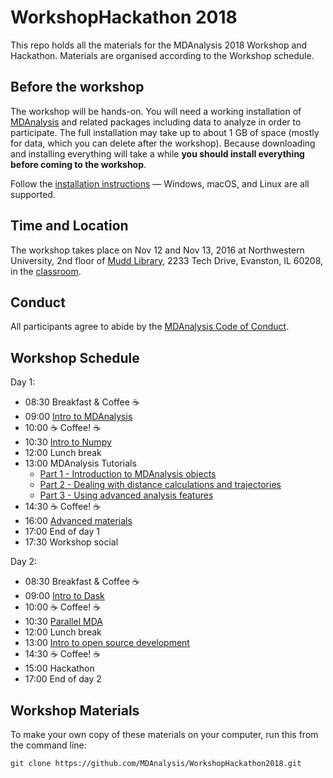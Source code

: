 # WorkshopHackathon 2018

This repo holds all the materials for the MDAnalysis 2018 Workshop and Hackathon.
Materials are organised according to the Workshop schedule.

<!-- See more [details about the workshop](https://github.com/MDAnalysis/WorkshopHackathon2018/tree/master/00_WorkshopDetails) -->

## Before the workshop

The workshop will be hands-on. You will need a working installation of
[MDAnalysis](https://www.mdanalysis.org) and related packages
including data to analyze in order to participate. The full
installation may take up to about 1 GB of space (mostly for data,
which you can delete after the workshop). Because downloading and
installing everything will take a while **you should install
everything before coming to the workshop**.

Follow the [installation instructions](INSTALL.md) — Windows, macOS, and
Linux are all supported.

## Time and Location

The workshop takes place on Nov 12 and Nov 13, 2016 at Northwestern
University, 2nd floor of [Mudd
Library](https://www.library.northwestern.edu/libraries-collections/mudd-library/index.html),
2233 Tech Drive, Evanston, IL 60208, in the
[classroom](https://www.library.northwestern.edu/visit/maps/mudd-library/index.html).

## Conduct

All participants agree to abide by the [MDAnalysis Code of
  Conduct](https://www.mdanalysis.org/pages/conduct/).



## Workshop Schedule

Day 1:
 - 08:30 Breakfast & Coffee ☕
 - 09:00 [Intro to MDAnalysis](01_IntroToMDAnalysis)
 - 10:00 ☕ Coffee! ☕
 - 10:30 [Intro to Numpy](02_IntroToNumpy)
 - 12:00 Lunch break
 - 13:00 MDAnalysis Tutorials
   - [Part 1 - Introduction to MDAnalysis objects](03_Tutorial1)
   - [Part 2 - Dealing with distance calculations and trajectories](04_Tutorial2)
   - [Part 3 - Using advanced analysis features](05_Tutorial3)
 - 14:30 ☕ Coffee! ☕
 - 16:00 [Advanced materials](06_AdvancedTutorials)
 - 17:00 End of day 1
 - 17:30 Workshop social 
 
Day 2:
 - 08:30 Breakfast & Coffee ☕
 - 09:00 [Intro to Dask](07_DaskTutorial)
 - 10:00 ☕ Coffee! ☕
 - 10:30 [Parallel MDA](08_PMDATutorial)
 - 12:00 Lunch break
 - 13:00 [Intro to open source development](09_DevelopmentTutorial)
 - 14:30 ☕ Coffee! ☕
 - 15:00 Hackathon
 - 17:00 End of day 2
 
## Workshop Materials

To make your own copy of these materials on your computer, run this from the command line:
```
git clone https://github.com/MDAnalysis/WorkshopHackathon2018.git
```
